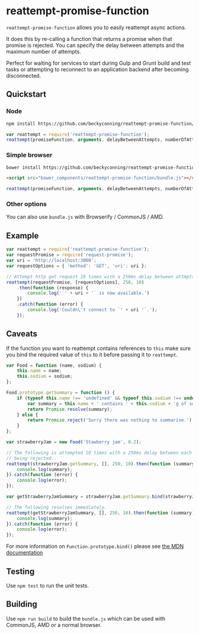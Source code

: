 reattempt-promise-function
==========================

`reattempt-promise-function` allows you to easily reattempt async actions.

It does this by re-calling a function that returns a promise when that promise 
is rejected. You can specify the delay between attempts and the maximum number
of attempts.

Perfect for waiting for services to start during Gulp and Grunt build and test
tasks or attempting to reconnect to an application backend after becoming
disconnected.

## Quickstart

### Node

```sh
npm install https://github.com/beckyconning/reattempt-promise-function/tarball/master --save
```

```javascript
var reattempt = require('reattempt-promise-function');
reattempt(promiseFunction, arguments, delayBetweenAttempts, numberOfAttempts);
```

### Simple browser

```sh
bower install https://github.com/beckyconning/reattempt-promise-function/tarball/master --save
```

```html
<script src="bower_components/reattempt-promise-function/bundle.js"></script>
```

```javascript
reattempt(promiseFunction, arguments, delayBetweenAttempts, numberOfAttempts);
```

### Other options

You can also use `bundle.js` with Browserify / CommonJS / AMD.

## Example

```javascript
var reattempt = require('reattempt-promise-function');
var requestPromise = require('request-promise');
var uri = 'http://localhost:3000';
var requestOptions = { 'method': 'GET', 'uri': uri };

// Attempt http get request 10 times with a 250ms delay between attmpts
reattempt(requestPromise, [requestOptions], 250, 10)
    .then(function (response) {
        console.log('`' + uri + '` is now available.')
    })
    .catch(function (error) {
        console.log('Couldn\'t connect to `' + uri '`.');
    });
```

## Caveats

If the function you want to reattempt contains references to `this` make sure you
bind the required value of `this` to it before passing it to `reattempt`.

```javascript
var Food = function (name, sodium) { 
    this.name = name; 
    this.sodium = sodium;
};

Food.prototype.getSummary = function () {
    if (typeof this.name !== 'undefined' && typeof this.sodium !== undefined) {
        var summary = this.name + ' contains ' + this.sodium + 'g of sodium per 100g.'
        return Promise.resolve(summary);
    } else {
        return Promise.reject('Sorry there was nothing to summarise.'); 
    }
};

var strawberryJam = new Food('Stawberry jam', 0.2);

// The following is attempted 10 times with a 250ms delay between each attempt before
// being rejected.
reattempt(strawberryJam.getSummary, [], 250, 10).then(function (summary) {
    console.log(summary);
}).catch(function (error) {
    console.log(error);
});

var getStrawberryJamSummary = strawberryJam.getSummary.bind(strawberryJam);

// The following resolves immediately.
reattempt(getStrawberryJamSummary, [], 250, 10).then(function (summary) {
    console.log(summary);
}).catch(function (error) {
    console.log(error);
});
```

For more information on `Function.prototype.bind()` please see [the MDN documentation](https://developer.mozilla.org/en-US/docs/Web/JavaScript/Reference/Global_Objects/Function/bind)

## Testing
Use `npm test` to run the unit tests.

## Building
Use `npm run build` to build the `bundle.js` which can be used with CommonJS, AMD or a normal browser.
